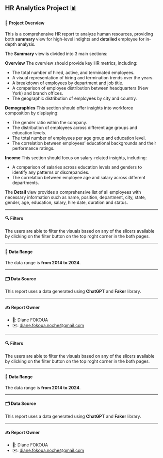 **HR Analytics** Project 📊
---
#### 📖 Project Overview 
This is a comprehensive HR report to analyze human resources, providing both **summary** view for high-level indights and **detailed** employee for in-depth analysis.

The **Summary** view is divided into 3 main sections:

**Overview**
The overview should provide key HR metrics, including:
- The total number of hired, active, and terminated employees.
- A visual representation of hiring and termination trends over the years.
- A breakdown of employees by department and job title.
- A comparison of employee distribution between headquarters (New York) and branch offices.
- The geographic distribution of employees by city and country.

**Demographics**
This section should offer insights into workforce composition by displaying:
- The gender ratio within the company.
- The distribution of employees across different age groups and education levels.
- The total number of employees per age group and education level.
- The correlation between employees’ educational backgrounds and their performance ratings.


**Income**
This section should focus on salary-related insights, including:
- A comparison of salaries across education levels and genders to identify any patterns or discrepancies.
- The correlation between employee age and salary across different departments.

The **Detail** view provides a comprehensive list of all employees with necessary information such as name, position, department, city, state, gender, age, education, salary, hire date, duration and status.

---
#### 🔍 Filters
The users are able to filter the visuals based on any of the slicers available by clicking on the filter button on the top roght corner in the both pages.

---
#### 🧮 Data Range
The data range is **from 2014 to 2024**.

---
#### 🗂️ Data Source
This report uses a data generated using **ChatGPT** and **Faker** library.

---
#### ✍️ Report Owner ###
- 👤: Diane FOKOUA
- ✉️: diane.fokoua.noche@gmail.com

---
#### 🔍 Filters
The users are able to filter the visuals based on any of the slicers available by clicking on the filter button on the top roght corner in the both pages.

---
#### 🧮 Data Range
The data range is **from 2014 to 2024**.

---
#### 🗂️ Data Source
This report uses a data generated using **ChatGPT** and **Faker** library.

---
#### ✍️ Report Owner ###
- 👤: Diane FOKOUA
- ✉️: diane.fokoua.noche@gmail.com